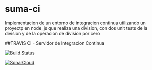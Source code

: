 # suma-ci
Implementacion de un entorno de integracion continua utilizando un proyectp en node_js que realiza una division, con dos unit tests de la division y de la operacion de division por cero

##TRAVIS CI - Servidor de Integracion Continua

[![Build Status](https://travis-ci.com/majo1569/suma-ci.svg?branch=main)](https://travis-ci.com/majo1569/suma-ci)



[![SonarCloud](https://sonarcloud.io/images/project_badges/sonarcloud-white.svg)](https://sonarcloud.io/dashboard?id=majo1569_suma-ci)
